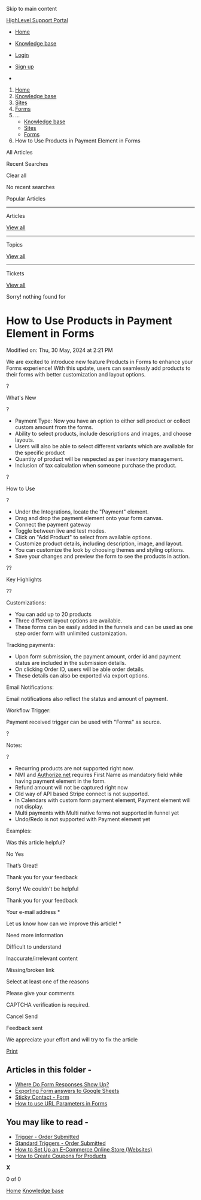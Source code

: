 Skip to main content

[ HighLevel Support Portal ](https://help.gohighlevel.com)

  * [ Home ](/support/home)
  * [ Knowledge base ](/support/solutions)

  * [Login](/support/login)
  * [Sign up](/support/signup)
  * 

  1. [Home](/support/home)
  2. [Knowledge base](/support/solutions)
  3. [Sites](/support/solutions/48000449581)
  4. [Forms](/support/solutions/folders/48000665899)
  5. ... 
     * [Knowledge base](/support/solutions)
     * [Sites](/support/solutions/48000449581)
     * [Forms](/support/solutions/folders/48000665899)
  6. How to Use Products in Payment Element in Forms

All  Articles 

Recent Searches

Clear all

No recent searches

Popular Articles

* * *

Articles

[View all](/support/search/solutions)

* * *

Topics

[View all](/support/search/topics)

* * *

Tickets

[View all](/support/search/tickets)

Sorry! nothing found for   

# How to Use Products in Payment Element in Forms

Modified on: Thu, 30 May, 2024 at 2:21 PM

We are excited to introduce new feature Products in Forms to enhance your Forms experience! With this update, users can seamlessly add products to their forms with better customization and layout options.

?

What's New

?

  * Payment Type: Now you have an option to either sell product or collect custom amount from the forms.
  * Ability to select products, include descriptions and images, and choose layouts.
  * Users will also be able to select different variants which are available for the specific product
  * Quantity of product will be respected as per inventory management.
  * Inclusion of tax calculation when someone purchase the product.

?

How to Use

?

  * Under the Integrations, locate the "Payment" element.
  * Drag and drop the payment element onto your form canvas.
  * Connect the payment gateway
  * Toggle between live and test modes.
  * Click on "Add Product" to select from available options.
  * Customize product details, including description, image, and layout.
  * You can customize the look by choosing themes and styling options.
  * Save your changes and preview the form to see the products in action.

??

Key Highlights

??

Customizations:

  * You can add up to 20 products
  * Three different layout options are available.
  * These forms can be easily added in the funnels and can be used as one step order form with unlimited customization.

Tracking payments:

  * Upon form submission, the payment amount, order id and payment status are included in the submission details.
  * On clicking Order ID, users will be able order details.
  * These details can also be exported via export options.

Email Notifications:

Email notifications also reflect the status and amount of payment.

Workflow Trigger:

Payment received trigger can be used with "Forms" as source.

?

Notes:

?

  * Recurring products are not supported right now.
  * NMI and [Authorize.net](http://authorize.net/) requires First Name as mandatory field while having payment element in the form.
  * Refund amount will not be captured right now
  * Old way of API based Stripe connect is not supported.
  * In Calendars with custom form payment element, Payment element will not display.
  * Multi payments with Multi native forms not supported in funnel yet
  * Undo/Redo is not supported with Payment element yet

Examples:

Was this article helpful?

No  Yes 

That’s Great!

Thank you for your feedback

Sorry! We couldn't be helpful

Thank you for your feedback

Your e-mail address *

Let us know how can we improve this article! *

Need more information 

Difficult to understand 

Inaccurate/irrelevant content 

Missing/broken link 

Select at least one of the reasons 

Please give your comments 

CAPTCHA verification is required. 

Cancel  Send 

Feedback sent

We appreciate your effort and will try to fix the article

[Print](javascript:print\(\))

## Articles in this folder -

  * [Where Do Form Responses Show Up?](/support/solutions/articles/48000979916-where-do-form-responses-show-up-)
  * [Exporting Form answers to Google Sheets](/support/solutions/articles/48000979918-exporting-form-answers-to-google-sheets)
  * [Sticky Contact - Form](/support/solutions/articles/48000979919-sticky-contact-form)
  * [How to use URL Parameters in Forms](/support/solutions/articles/48001164119-how-to-use-url-parameters-in-forms)

## You may like to read -

  * [Trigger - Order Submitted](/support/solutions/articles/155000003535-trigger-order-submitted)
  * [Standard Triggers - Order Submitted](/support/solutions/articles/48001228664-standard-triggers-order-submitted)
  * [How to Set Up an E-Commerce Online Store (Websites)](/support/solutions/articles/155000001157-how-to-set-up-an-e-commerce-online-store-websites-)
  * [How to Create Coupons for Products](/support/solutions/articles/48001224172-how-to-create-coupons-for-products)

**X**

0 of 0 []()

[Home](/support/home) [Knowledge base](/support/solutions)
